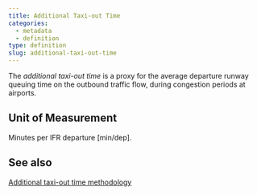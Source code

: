 ```yaml
---
title: Additional Taxi-out Time
categories:
  - metadata
  - definition
type: definition
slug: additional-taxi-out-time
---
```


The *additional taxi-out time* is a proxy for the average departure runway queuing
time on the outbound traffic flow, during congestion periods at airports.

## Unit of Measurement
Minutes per IFR departure [min/dep].

## See also

[Additional taxi-out time methodology](/methodology/unimpeded-taxi-out-time/)
